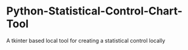# Python-Statistical-Control-Chart-Tool
A tkinter based local tool for creating a statistical control locally

